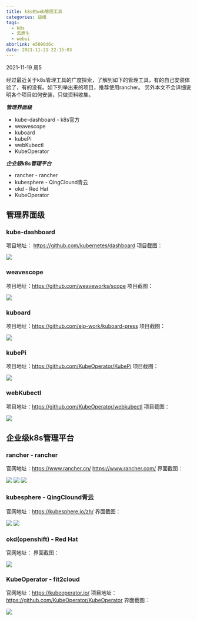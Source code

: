 ```yaml
---
title: k8s的web管理工具
categories: 运维
tags:
  - k8s
  - 云原生
  - webui
abbrlink: e5090d6c
date: 2021-11-21 22:15:03
---
```


2021-11-19 周5

经过最近关于k8s管理工具的广度探索，了解到如下的管理工具，有的自己安装体验了，有的没有。如下列举出来的项目，推荐使用rancher。
另外本文不会详细说明各个项目如何安装，只做资料收集。

<!-- more -->

***管理界面级***
* kube-dashboard - k8s官方
* weavescope
* kuboard
* kubePi
* webKubectl
* KubeOperator

***企业级k8s管理平台***
* rancher - rancher
* kubesphere - QingClound青云
* okd - Red Hat
* KubeOperator

## 管理界面级
### kube-dashboard
项目地址： https://github.com/kubernetes/dashboard
项目截图：

<img src="/mb/images/k8s/ui-dashboard.png">

### weavescope
项目地址：https://github.com/weaveworks/scope
项目截图：

<img src="/mb/images/k8s/ui-weave.png">

### kuboard
项目地址：https://github.com/eip-work/kuboard-press
项目截图：

<img src="/mb/images/k8s/ui-kuboard.png">

### kubePi
项目地址：https://github.com/KubeOperator/KubePi
项目截图：

<img src="/mb/images/k8s/ui-kubepi.png">

### webKubectl
项目地址：https://github.com/KubeOperator/webkubectl
项目截图：

<img src="/mb/images/k8s/ui-webkubectl.png">


## 企业级k8s管理平台
### rancher - rancher
官网地址：https://www.rancher.cn/ https://www.rancher.com/
界面截图：

<img src="/mb/images/k8s/ui-rancher-01.png">

<img src="/mb/images/k8s/ui-rancher-02.png">

<img src="/mb/images/k8s/ui-rancher-03.png">


### kubesphere - QingClound青云
官网地址：https://kubesphere.io/zh/
界面截图：

<img src="/mb/images/k8s/ui-kubesphere-01.png">

<img src="/mb/images/k8s/ui-kubesphere-02.png">


### okd(openshift) - Red Hat
官网地址：
界面截图：

<img src="/mb/images/k8s/ui-okd.png">

### KubeOperator - fit2cloud
官网地址：https://kubeoperator.io/
项目地址：https://github.com/KubeOperator/KubeOperator
界面截图：

<img src="/mb/images/k8s/ui-kubeoperate.png">


